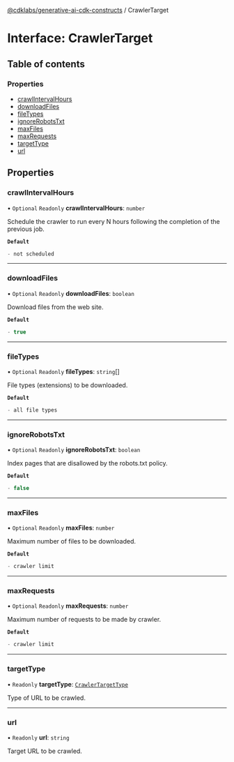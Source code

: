 [@cdklabs/generative-ai-cdk-constructs](../README.md) / CrawlerTarget

# Interface: CrawlerTarget

## Table of contents

### Properties

- [crawlIntervalHours](CrawlerTarget.md#crawlintervalhours)
- [downloadFiles](CrawlerTarget.md#downloadfiles)
- [fileTypes](CrawlerTarget.md#filetypes)
- [ignoreRobotsTxt](CrawlerTarget.md#ignorerobotstxt)
- [maxFiles](CrawlerTarget.md#maxfiles)
- [maxRequests](CrawlerTarget.md#maxrequests)
- [targetType](CrawlerTarget.md#targettype)
- [url](CrawlerTarget.md#url)

## Properties

### crawlIntervalHours

• `Optional` `Readonly` **crawlIntervalHours**: `number`

Schedule the crawler to run every N hours following the completion of the previous job.

**`Default`**

```ts
- not scheduled
```

___

### downloadFiles

• `Optional` `Readonly` **downloadFiles**: `boolean`

Download files from the web site.

**`Default`**

```ts
- true
```

___

### fileTypes

• `Optional` `Readonly` **fileTypes**: `string`[]

File types (extensions) to be downloaded.

**`Default`**

```ts
- all file types
```

___

### ignoreRobotsTxt

• `Optional` `Readonly` **ignoreRobotsTxt**: `boolean`

Index pages that are disallowed by the robots.txt policy.

**`Default`**

```ts
- false
```

___

### maxFiles

• `Optional` `Readonly` **maxFiles**: `number`

Maximum number of files to be downloaded.

**`Default`**

```ts
- crawler limit
```

___

### maxRequests

• `Optional` `Readonly` **maxRequests**: `number`

Maximum number of requests to be made by crawler.

**`Default`**

```ts
- crawler limit
```

___

### targetType

• `Readonly` **targetType**: [`CrawlerTargetType`](../enums/CrawlerTargetType.md)

Type of URL to be crawled.

___

### url

• `Readonly` **url**: `string`

Target URL to be crawled.
